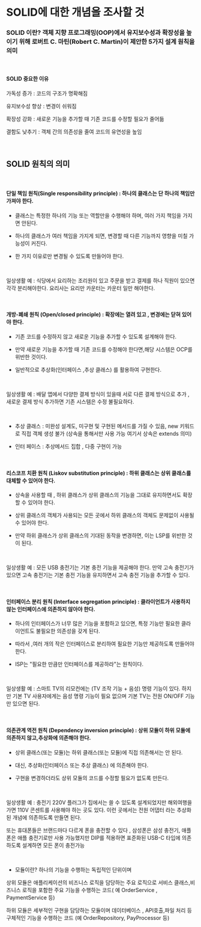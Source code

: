 # SOLID에 대한 개념을 조사할 것


### SOLID 이란? 객체 지향 프로그래밍(OOP)에서 유지보수성과 확장성을 높이기 위해 로버트 C. 마틴(Robert C. Martin)이 제안한 5가지 설계 원칙을 의미

​

#### SOLID 중요한 이유

가독성 증가 : 코드의 구조가 명확해짐

유지보수성 향상 : 변경이 쉬워짐

확장성 강화 : 새로운 기능을 추가할 때 기존 코드를 수정할 필요가 줄어듦

결함도 낮추기 : 객체 간의 의존성을 줄여 코드의 유연성을 높임

​

## SOLID 원칙의 의미

​

####  단일 책임 원칙(Single responsibility principle) : 하나의 클래스는 단 하나의 책임만 가져야 한다.

- 클래스는 특정한 하나의 기능 또는 역할만을 수행해야 하며, 여러 가지 책임을 가지면 안된다.

- 하나의 클래스가 여러 책임을 가지게 되면, 변경할 때 다른 기능까지 영향을 미칠 가능성이 커진다.

- 한 가지 이유로만 변경될 수 있도록 만들어야 한다. 

​

일상생활 예 : 식당에서 요리하는 조리원이 있고 주문을 받고 결제를 하나 직원이 있으면 각각 분리해야한다.  요리사는 요리만 카운터는 카운터 일만 해야한다.

​

####  개방-폐쇄 원칙 (Open/closed principle) : 확장에는 열려 있고 , 변경에는 닫혀 있어야 한다.

- 기존 코드를 수정하지 않고 새로운 기능을 추가할 수 있도록 설계해야 한다.

- 만약 새로운 기능을 추가할 때 기존 코드를 수정해야 한다면,해당 시스템은 OCP를 위반한 것이다.

- 일반적으로 추상화(인터페이스 ,추상 클래스) 를 활용하여 구현한다.

​

일상생활 예 : 배달 앱에서 다양한 결제 방식이 있을때 서로 다른 결제 방식으로 추가 , 새로운 결제 방식 추가하면 기존 시스템은 수정 불필요하다.

​

*  추상 클래스 : 미완성 설계도, 미구현 및 구현된 메서드를 가질 수 있음, new 키워드로 직접 객체 생성 불가 (상속을 통해서만 사용 가능 여기서 상속은 extends 의미)

*  인터 페이스 : 추상메서드 집합 ,  다중 구현이 가능

​

####  리스코프 치환 원칙 (Liskov substitution principle) : 하위 클래스는 상위 클래스를 대체할 수 있어야 한다.

- 상속을 사용할 때 , 하위 클래스가 상위 클래스의 기능을 그대로 유지하면서도 확장할 수 있어야 한다.

- 상위 클래스의 객체가 사용되는 모든 곳에서 하위 클래스의 객체도 문제없이 사용될 수 있어야 한다.

- 만약 하위 클래스가 상위 클래스의 기대된 동작을 변경하면, 이는 LSP를 위반한 것이 된다.

​

일상생활 예 : 모든 USB  충전기는 기본 충전 기능을 제공해야 한다. 만약 고속 충전기가 있으면 고속 충전기는 기본 충전 기능을 유지하면서 고속 충전 기능을 추가할 수 있다.

​

####  인터페이스 분리 원칙 (Interface segregation principle) : 클라이언트가 사용하지 않는 인터페이스에 의존하지 않아야 한다.

- 하나의 인터페이스가 너무 많은 기능을 포함하고 있으면, 특정 기능만 필요한 클라이언트도 불필요한 의존성을 갖게 된다.

- 따라서 ,여러 개의 작은 인터페이스로 분리하여 필요한 기능만 제공하도록 만들어야 한다.

- ISP는 "필요한 만큼만 인터페이스를 제공하라"는 원칙이다.

​

일상생활 예 : 스마트 TV의 리모컨에는 (TV 조작 기능 + 음성) 명령 기능이 있다.  하지만 기본 TV 사용자에게는 음성 명령 기능이 필요 없으며 기본 TV는 전원 ON/OFF 기능만 있으면 된다.

​

####  의존관계 역전 원칙 (Dependency inversion principle) : 상위 모듈이 하위 모듈에 의존하지 않고,추상화에 의존해야 한다.

- 상위 클래스(또는 모듈)는 하위 클래스(또는 모듈)에 직접 의존해서는 안 된다.

- 대신, 추상화(인터페이스 또는 추상 클래스) 에 의존해야 한다.

- 구현을 변경하더라도 상위 모듈의 코드를 수정할 필요가 없도록 만든다.

​

일상생활 예 : 충전기 220V 플러그가 집에서는 쓸 수 있도록 설계되었지만 해외여행을 가면 110V 콘센트를 사용해야 하는 곳도 있다. 이런 곳에서는 전원 어댑터 라는 추상화된 개념에 의존하도록 만들면 된다.

또는 휴대폰들은 브랜드마다 다르게 폰을 충전할 수 있다 , 삼성폰은 삼성 충전기, 애플폰은 애플 충전기로만 사용 가능했지만 DIP를 적용하면 표준화된 USB-C 타입에 의존하도록 설계하면 모든 폰이 충전가능

​

* 모듈이란? 하나의 기능을 수행하는 독립적인 단위이며 

상위 모듈은 애플리케이션의 비즈니스 로직을 담당하는 주요 로직으로 서비스 클래스,비즈니스 로직을 포함한 주요 기능을 수행하는 코드( 예 OrderService , PaymentService 등) 

하위 모듈은 세부적인 구현을 담당하는 모듈이며 데이터베이스 , API호출,파일 처리 등 구체적인 기능을 수행하는 코드 (예 OrderRepository, PayProcessor 등)
